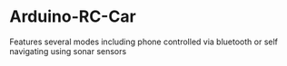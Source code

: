 # Arduino-RC-Car
Features several modes including phone controlled via bluetooth or self navigating using sonar sensors
